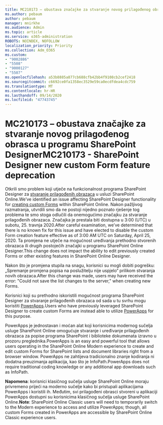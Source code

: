 ```yaml
---
title: MC210173 – obustava značajke za stvaranje novog prilagođenog obrasca u programu SharePoint Designer
ms.author: pebaum
author: pebaum
manager: mnirkhe
ms.audience: Admin
ms.topic: article
ms.service: o365-administration
ROBOTS: NOINDEX, NOFOLLOW
localization_priority: Priority
ms.collection: Adm_O365
ms.custom:
- "9002886"
- "5508"
- "9000127"
- "5507"
ms.openlocfilehash: a53b8885a877cb688cfb42bb4f9108cb2cef2418
ms.sourcegitcommit: c6692ce0fa1358ec3529e59ca0ecdfdea4cdc759
ms.translationtype: MT
ms.contentlocale: hr-HR
ms.lasthandoff: 09/14/2020
ms.locfileid: "47743745"
---
```

# <a name="mc210173---sharepoint-designer-new-custom-form-feature-deprecation"></a><span data-ttu-id="9586f-102">MC210173 – obustava značajke za stvaranje novog prilagođenog obrasca u programu SharePoint Designer</span><span class="sxs-lookup"><span data-stu-id="9586f-102">MC210173 - SharePoint Designer new custom Form feature deprecation</span></span>

<span data-ttu-id="9586f-103">Otkrili smo problem koji utječe na funkcionalnost programa SharePoint Designer za [stvaranje prilagođenih obrazaca](https://support.microsoft.com/en-us/office/create-a-custom-list-form-using-sharepoint-designer-917d8fdb-ee00-4441-adb3-a94612d1d105?ui=en-us&rs=en-us&ad=us#bm2) u usluzi SharePoint Online.</span><span class="sxs-lookup"><span data-stu-id="9586f-103">We’ve identified an issue affecting SharePoint Designer functionality for [creating custom Forms](https://support.microsoft.com/en-us/office/create-a-custom-list-form-using-sharepoint-designer-917d8fdb-ee00-4441-adb3-a94612d1d105?ui=en-us&rs=en-us&ad=us#bm2) within SharePoint Online.</span></span> <span data-ttu-id="9586f-104">Nakon pažljivog razmatranja, utvrdili smo da ne postoji nijedno poznato rješenje tog problema te smo stoga odlučili da onemogućimo značajku za stvaranje prilagođenih obrazaca. Značajka je prestala biti dostupna u 3:00 (UTC) u subotu, 25. travnja 2020.</span><span class="sxs-lookup"><span data-stu-id="9586f-104">After careful examination, we’ve determined that there is no known fix for this issue and have elected to disable the custom Form creation feature effective as of 3:00 AM UTC on Saturday, April 25, 2020.</span></span> <span data-ttu-id="9586f-105">Ta promjena ne utječe na mogućnost uređivanja prethodno stvorenih obrazaca ili drugih postojećih značajki u programu SharePoint Online Designer.</span><span class="sxs-lookup"><span data-stu-id="9586f-105">This change does not impact the ability to edit previously created Forms or other existing features in SharePoint Online Designer.</span></span>

<span data-ttu-id="9586f-106">Nakon što je promjena stupila na snagu, korisnici su mogli dobiti pogrešku: „Spremanje promjena popisa na poslužitelju nije uspjelo“ prilikom stvaranja novih obrazaca.</span><span class="sxs-lookup"><span data-stu-id="9586f-106">After this change was made, users may have received the error: "Could not save the list changes to the server," when creating new Forms.</span></span>

<span data-ttu-id="9586f-107">Korisnici koji su prethodno iskoristili mogućnost programa SharePoint Designer za stvaranje prilagođenih obrazaca od sada u tu svrhu mogu koristiti [PowerApps](https://docs.microsoft.com/powerapps/maker/canvas-apps/customize-list-form).</span><span class="sxs-lookup"><span data-stu-id="9586f-107">Users who have previously leveraged SharePoint Designer to create custom Forms are instead able to utilize [PowerApps](https://docs.microsoft.com/powerapps/maker/canvas-apps/customize-list-form) for this purpose.</span></span>

<span data-ttu-id="9586f-108">PowerApps je jednostavan i moćan alat koji korisnicima modernog sučelja usluge SharePoint Online omogućuje stvaranje i uređivanje prilagođenih obrazaca za popise programa SharePoint i biblioteke dokumenata izravno u prozoru preglednika.</span><span class="sxs-lookup"><span data-stu-id="9586f-108">PowerApps is an easy and powerful tool that allows users operating in the SharePoint Online Modern experience to create and edit custom Forms for SharePoint lists and document libraries right from a browser window.</span></span> <span data-ttu-id="9586f-109">PowerApps ne zahtijeva tradicionalno znanje kodiranja ni dodatna preuzimanja aplikacija, kao što je InfoPath.</span><span class="sxs-lookup"><span data-stu-id="9586f-109">PowerApps does not require traditional coding knowledge or any additional app downloads such as InfoPath.</span></span>

<span data-ttu-id="9586f-110">**Napomena**: korisnici klasičnog sučelja usluge SharePoint Online moraju privremeno prijeći na moderno sučelje kako bi pristupali aplikacijama PowerApps i koristili ih. Međutim, svi prilagođeni obrasci stvoreni u aplikaciji PowerApps dostupni su korisnicima klasičnog sučelja usluge SharePoint Online.</span><span class="sxs-lookup"><span data-stu-id="9586f-110">**Note**: SharePoint Online Classic users will need to temporarily switch to the Modern experience to access and utilize PowerApps; though, all custom Forms created in PowerApps are accessible by SharePoint Online Classic experience users.</span></span>
